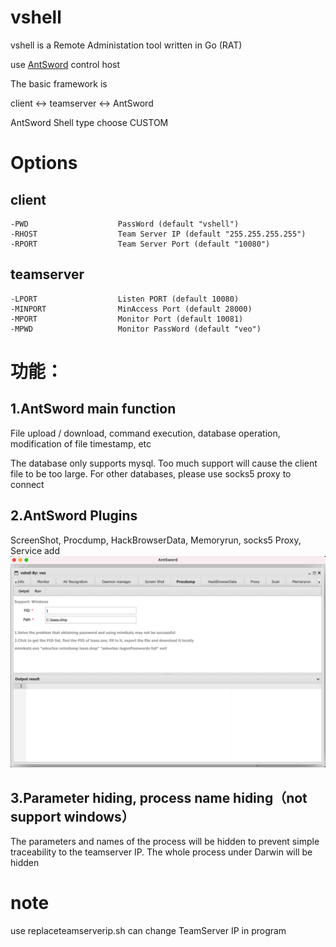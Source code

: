 # vshell
vshell is a Remote Administation tool written in Go (RAT)

use [AntSword](https://github.com/AntSwordProject/antSword) control host

The basic framework is

client <-> teamserver <-> AntSword

AntSword Shell type choose CUSTOM

# Options
## client
```
-PWD                    PassWord (default "vshell")
-RHOST                  Team Server IP (default "255.255.255.255")
-RPORT                  Team Server Port (default "10080")

```
## teamserver

```
-LPORT                  Listen PORT (default 10080)
-MINPORT                MinAccess Port (default 28000)
-MPORT                  Monitor Port (default 10081)
-MPWD                   Monitor PassWord (default "veo")

```

# 功能：

## 1.AntSword main function

File upload / download, command execution, database operation, modification of file timestamp, etc

The database only supports mysql. Too much support will cause the client file to be too large. For other databases, please use socks5 proxy to connect

## 2.AntSword Plugins

ScreenShot, Procdump, HackBrowserData, Memoryrun, socks5 Proxy, Service add
![](img/README_en/2021-10-05-20-14-50.png)

## 3.Parameter hiding, process name hiding（not support windows）
The parameters and names of the process will be hidden to prevent simple traceability to the teamserver IP. The whole process under Darwin will be hidden

# note
use replaceteamserverip.sh can change TeamServer IP in program
